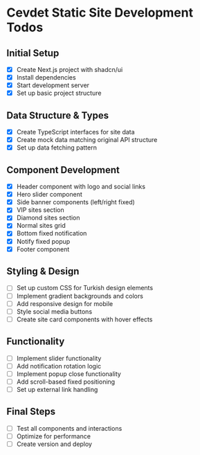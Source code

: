 # Cevdet Static Site Development Todos

## Initial Setup
- [x] Create Next.js project with shadcn/ui
- [x] Install dependencies
- [x] Start development server
- [x] Set up basic project structure

## Data Structure & Types
- [x] Create TypeScript interfaces for site data
- [x] Create mock data matching original API structure
- [x] Set up data fetching pattern

## Component Development
- [x] Header component with logo and social links
- [x] Hero slider component
- [x] Side banner components (left/right fixed)
- [x] VIP sites section
- [x] Diamond sites section
- [x] Normal sites grid
- [x] Bottom fixed notification
- [x] Notify fixed popup
- [x] Footer component

## Styling & Design
- [ ] Set up custom CSS for Turkish design elements
- [ ] Implement gradient backgrounds and colors
- [ ] Add responsive design for mobile
- [ ] Style social media buttons
- [ ] Create site card components with hover effects

## Functionality
- [ ] Implement slider functionality
- [ ] Add notification rotation logic
- [ ] Implement popup close functionality
- [ ] Add scroll-based fixed positioning
- [ ] Set up external link handling

## Final Steps
- [ ] Test all components and interactions
- [ ] Optimize for performance
- [ ] Create version and deploy
